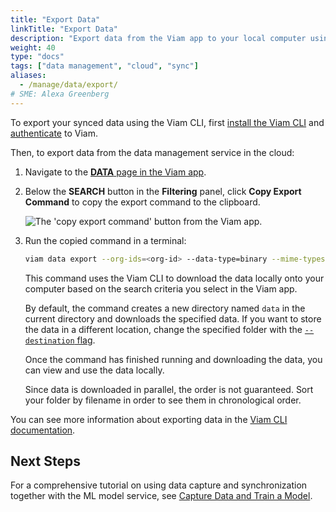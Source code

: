 ```yaml
---
title: "Export Data"
linkTitle: "Export Data"
description: "Export data from the Viam app to your local computer using the Viam CLI."
weight: 40
type: "docs"
tags: ["data management", "cloud", "sync"]
aliases:
  - /manage/data/export/
# SME: Alexa Greenberg
---
```


To export your synced data using the Viam CLI, first [install the Viam CLI](/platform/fleet/cli/#install) and [authenticate](/platform/fleet/cli/#authenticate) to Viam.

Then, to export data from the data management service in the cloud:

1. Navigate to the [**DATA** page in the Viam app](https://app.viam.com/data/view).
2. Below the **SEARCH** button in the **Filtering** panel, click **Copy Export Command** to copy the export command to the clipboard.

   ![The 'copy export command' button from the Viam app.](/platform/data/copy_command.png)

3. Run the copied command in a terminal:

   ```sh {class="command-line" data-prompt="$"}
   viam data export --org-ids=<org-id> --data-type=binary --mime-types=<mime types> --destination=.
   ```

   This command uses the Viam CLI to download the data locally onto your computer based on the search criteria you select in the Viam app.

   By default, the command creates a new directory named `data` in the current directory and downloads the specified data.
   If you want to store the data in a different location, change the specified folder with the [`--destination` flag](/platform/fleet/cli/#named-arguments).

   Once the command has finished running and downloading the data, you can view and use the data locally.

   Since data is downloaded in parallel, the order is not guaranteed.
   Sort your folder by filename in order to see them in chronological order.

You can see more information about exporting data in the [Viam CLI documentation](/platform/fleet/cli/#data).

## Next Steps

For a comprehensive tutorial on using data capture and synchronization together with the ML model service, see [Capture Data and Train a Model](/tutorials/services/data-mlmodel-tutorial/).

